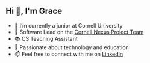 ## Hi 👋, I'm Grace

- 🏫 I’m currently a junior at Cornell University
- 🤖 Software Lead on the <a href="https://www.cornellnexus.com/" target="_blank"> Cornell Nexus Project Team </a>
- 📚 CS Teaching Assistant
- 💜 Passionate about technology and education
- 📫 Feel free to connect with me on <a href="https://www.linkedin.com/in/gtwei/" target="_blank"> LinkedIn </a>
<!--
**GraceW03/gracew03** is a ✨ _special_ ✨ repository because its `README.md` (this file) appears on your GitHub profile.

Here are some ideas to get you started:

- 🔭 I’m currently working on ...
- 🌱 I’m currently learning ...
- 👯 I’m looking to collaborate on ...
- 🤔 I’m looking for help with ...
- 💬 Ask me about ...
- 📫 How to reach me: ...
- 😄 Pronouns: ...
- ⚡ Fun fact: ...
-->

